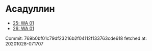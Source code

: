 # Асадуллин
- [25: WA 01](25.md)
- [26: WA 01](26.md)

Commit: 769b0bf01c79df23216b2f04112f133763cde618
 fetched at: 20201028-071707
